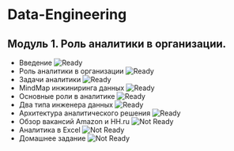 # Data-Engineering

## Модуль 1. Роль аналитики в организации.
- Введение   ![Ready](https://img.shields.io/badge/-%D0%93%D0%BE%D1%82%D0%BE%D0%B2%D0%BE-Green)
- Роль аналитики в организации ![Ready](https://img.shields.io/badge/-%D0%93%D0%BE%D1%82%D0%BE%D0%B2%D0%BE-Green)
- Задачи аналитики ![Ready](https://img.shields.io/badge/-%D0%93%D0%BE%D1%82%D0%BE%D0%B2%D0%BE-Green)
- MindMap инжиниринга данных ![Ready](https://img.shields.io/badge/-%D0%93%D0%BE%D1%82%D0%BE%D0%B2%D0%BE-Green)
- Основные роли в аналитике ![Ready](https://img.shields.io/badge/-%D0%93%D0%BE%D1%82%D0%BE%D0%B2%D0%BE-Green)
- Два типа инженера данных ![Ready](https://img.shields.io/badge/-%D0%93%D0%BE%D1%82%D0%BE%D0%B2%D0%BE-Green)
- Архитектура аналитического решения ![Ready](https://img.shields.io/badge/-%D0%93%D0%BE%D1%82%D0%BE%D0%B2%D0%BE-Green)
- Обзор вакансий Amazon и HH.ru ![Not Ready](https://img.shields.io/badge/-%D0%9D%D0%B5%20%D0%B3%D0%BE%D1%82%D0%BE%D0%B2%D0%BE-red)
- Аналитика в Excel ![Not Ready](https://img.shields.io/badge/-%D0%9D%D0%B5%20%D0%B3%D0%BE%D1%82%D0%BE%D0%B2%D0%BE-red)
- Домашнее задание ![Not Ready](https://img.shields.io/badge/-%D0%9D%D0%B5%20%D0%B3%D0%BE%D1%82%D0%BE%D0%B2%D0%BE-red)

 

